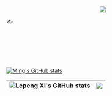 
<!-- 敲代码的图片 -->
<div align="center" ><img order-radius="100px" src="https://cdn.jsdelivr.net/gh/sun0225SUN/photos/images/202108300019556.gif"/></div>

<p>✍️&nbsp;&nbsp;</p>
<p>&emsp;&emsp;</p>
<p>&emsp;&emsp;</p>
<p>&emsp;&emsp;</p>

[![Ming's GitHub stats](https://github-readme-stats.vercel.app/api?username=amazing12345612)](https://github.com/anuraghazra/github-readme-stats)


<!-- ![Ming's GitHub stats](https://github-readme-stats.vercel.app/api?username=amazing12345612&show_icons=true) -->


|![Lepeng Xi's GitHub stats](https://github-readme-stats.vercel.app/api?username=amazing12345612&show_icons=true&hide_border=true) | <a href="https://github.com/amazing12345612"><img align="center" src="https://github-readme-stats.vercel.app/api/top-langs/?username=amazing12345612&layout=compact&theme=buefy&hide_border=true" /></a>|
| ------------- | ------------- |

<!-- 

| <a href="https://github.com/amazing12345612"> <img align="center" src="https://github-readme-stats.vercel.app/api?username=amazing12345612&show_icons=true&include_all_commits=true&theme=buefy&hide_border=true" alt="Jordan's github stats" /></a> | <a href="https://github.com/amazing12345612"><img align="center" src="https://github-readme-stats.vercel.app/api/top-langs/?username=amazing12345612&layout=compact&theme=buefy&hide_border=true" /></a> |
| ------------- | ------------- | -->






<!--
<!-- 
title_color - 卡片标题颜色 （十六进制色码）
text_color - 内容文本颜色 （十六进制色码）
icon_color - 图标颜色（如果可用）（十六进制色码）
bg_color - 卡片背景颜色 （十六进制色码） 或者 以 angle,start,end 的形式渐变
hide_border - 隐藏卡的边框 (布尔值)
theme - 主题名称，从所有可用主题中选择
cache_seconds - 手动设置缓存头 （最小值: 1800，最大值: 86400）
locale - 在卡片中设置语言 (例如 cn, de, es, 等等) -->



